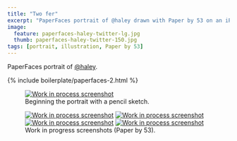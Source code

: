 ```yaml
---
title: "Two fer"
excerpt: "PaperFaces portrait of @haley drawn with Paper by 53 on an iPad."
image: 
  feature: paperfaces-haley-twitter-lg.jpg
  thumb: paperfaces-haley-twitter-150.jpg
tags: [portrait, illustration, Paper by 53]
---
```


PaperFaces portrait of <a href="http://twitter.com/haley">@haley</a>.

{% include boilerplate/paperfaces-2.html %}

<figure>
	<a href="{{ site.url }}/assets/images/paperfaces-haley-process-1-lg.jpg"><img src="{{ site.url }}/assets/images/paperfaces-haley-process-1-750.jpg" alt="Work in process screenshot"></a>
	<figcaption>Beginning the portrait with a pencil sketch.</figcaption>
</figure>

<figure class="half">
	<a href="{{ site.url }}/assets/images/paperfaces-haley-process-2-lg.jpg"><img src="{{ site.url }}/assets/images/paperfaces-haley-process-2-600.jpg" alt="Work in process screenshot"></a>
	<a href="{{ site.url }}/assets/images/paperfaces-haley-process-3-lg.jpg"><img src="{{ site.url }}/assets/images/paperfaces-haley-process-3-600.jpg" alt="Work in process screenshot"></a>
	<a href="{{ site.url }}/assets/images/paperfaces-haley-process-4-lg.jpg"><img src="{{ site.url }}/assets/images/paperfaces-haley-process-4-600.jpg" alt="Work in process screenshot"></a>
	<a href="{{ site.url }}/assets/images/paperfaces-haley-process-5-lg.jpg"><img src="{{ site.url }}/assets/images/paperfaces-haley-process-5-600.jpg" alt="Work in process screenshot"></a>
	<figcaption>Work in progress screenshots (Paper by 53).</figcaption>
</figure>